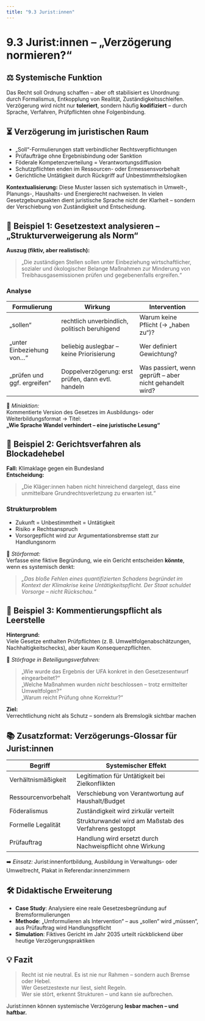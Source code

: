 ```yaml
---
title: "9.3 Jurist:innen"
---
```


# 9.3 Jurist:innen – „Verzögerung normieren?“

## ⚖️ Systemische Funktion

Das Recht soll Ordnung schaffen – aber oft stabilisiert es Unordnung:\
durch Formalismus, Entkopplung von Realität, Zuständigkeitsschleifen.\
Verzögerung wird nicht nur **toleriert**, sondern häufig **kodifiziert** – durch Sprache, Verfahren, Prüfpflichten ohne Folgenbindung.

## ⏳ Verzögerung im juristischen Raum

- „Soll“-Formulierungen statt verbindlicher Rechtsverpflichtungen
- Prüfaufträge ohne Ergebnisbindung oder Sanktion
- Föderale Kompetenzverteilung = Verantwortungsdiffusion
- Schutzpflichten enden im Ressourcen- oder Ermessensvorbehalt
- Gerichtliche Untätigkeit durch Rückgriff auf Unbestimmtheitslogiken

**Kontextualisierung:** Diese Muster lassen sich systematisch in Umwelt-, Planungs-, Haushalts- und Energierecht nachweisen. In vielen Gesetzgebungsakten dient juristische Sprache nicht der Klarheit – sondern der Verschiebung von Zuständigkeit und Entscheidung.

## 🔧 Beispiel 1: Gesetzestext analysieren – „Strukturverweigerung als Norm“

**Auszug (fiktiv, aber realistisch):**

> „Die zuständigen Stellen sollen unter Einbeziehung wirtschaftlicher, sozialer und ökologischer Belange Maßnahmen zur Minderung von Treibhausgasemissionen prüfen und gegebenenfalls ergreifen.“

### Analyse

| Formulierung                | Wirkung                                            | Intervention                                            |
| --------------------------- | -------------------------------------------------- | ------------------------------------------------------- |
| „sollen“                    | rechtlich unverbindlich, politisch beruhigend      | Warum keine Pflicht (→ „haben zu“)?                     |
| „unter Einbeziehung von…“   | beliebig auslegbar – keine Priorisierung           | Wer definiert Gewichtung?                               |
| „prüfen und ggf. ergreifen“ | Doppelverzögerung: erst prüfen, dann evtl. handeln | Was passiert, wenn geprüft – aber nicht gehandelt wird? |

📎 _Miniaktion:_\
Kommentierte Version des Gesetzes im Ausbildungs- oder Weiterbildungsformat → Titel:\
**„Wie Sprache Wandel verhindert – eine juristische Lesung“**

## 🔧 Beispiel 2: Gerichtsverfahren als Blockadehebel

**Fall:** Klimaklage gegen ein Bundesland\
**Entscheidung:**

> „Die Kläger:innen haben nicht hinreichend dargelegt, dass eine unmittelbare Grundrechtsverletzung zu erwarten ist.“

### Strukturproblem

- Zukunft = Unbestimmtheit = Untätigkeit
- Risiko ≠ Rechtsanspruch
- Vorsorgepflicht wird zur Argumentationsbremse statt zur Handlungsnorm

📎 _Störformat:_\
Verfasse eine fiktive Begründung, wie ein Gericht entscheiden **könnte**, wenn es systemisch denkt:

> _„Das bloße Fehlen eines quantifizierten Schadens begründet im Kontext der Klimakrise keine Untätigkeitspflicht. Der Staat schuldet Vorsorge – nicht Rückschau.“_

## 🔧 Beispiel 3: Kommentierungspflicht als Leerstelle

**Hintergrund:**\
Viele Gesetze enthalten Prüfpflichten (z. B. Umweltfolgenabschätzungen, Nachhaltigkeitschecks), aber kaum Konsequenzpflichten.

📌 _Störfrage in Beteiligungsverfahren:_

> „Wie wurde das Ergebnis der UFA konkret in den Gesetzesentwurf eingearbeitet?“\
> „Welche Maßnahmen wurden _nicht_ beschlossen – trotz ermittelter Umweltfolgen?“\
> „Warum reicht Prüfung ohne Korrektur?“

**Ziel:**\
Verrechtlichung nicht als Schutz – sondern als Bremslogik sichtbar machen

## 📚 Zusatzformat: Verzögerungs-Glossar für Jurist:innen

| Begriff             | Systemischer Effekt                                      |
| ------------------- | -------------------------------------------------------- |
| Verhältnismäßigkeit | Legitimation für Untätigkeit bei Zielkonflikten          |
| Ressourcenvorbehalt | Verschiebung von Verantwortung auf Haushalt/Budget       |
| Föderalismus        | Zuständigkeit wird zirkulär verteilt                     |
| Formelle Legalität  | Strukturwandel wird am Maßstab des Verfahrens gestoppt   |
| Prüfauftrag         | Handlung wird ersetzt durch Nachweispflicht ohne Wirkung |

➡️ _Einsatz:_ Jurist:innenfortbildung, Ausbildung in Verwaltungs- oder Umweltrecht, Plakat in Referendar:innenzimmern

## 🛠 Didaktische Erweiterung

- **Case Study**: Analysiere eine reale Gesetzesbegründung auf Bremsformulierungen
- **Methode**: „Umformulieren als Intervention“ – aus „sollen“ wird „müssen“, aus Prüfauftrag wird Handlungspflicht
- **Simulation**: Fiktives Gericht im Jahr 2035 urteilt rückblickend über heutige Verzögerungspraktiken

## 💡 Fazit

> Recht ist nie neutral. Es ist nie nur Rahmen – sondern auch Bremse oder Hebel.\
> Wer Gesetzestexte nur liest, sieht Regeln.\
> Wer sie stört, erkennt Strukturen – und kann sie aufbrechen.

Jurist:innen können systemische Verzögerung **lesbar machen – und haftbar.**

<Footer />
